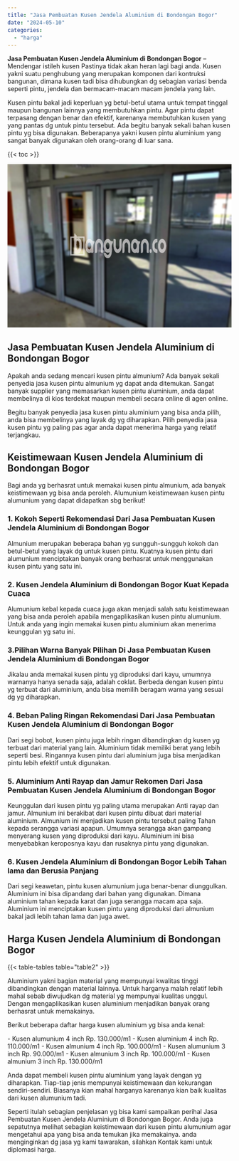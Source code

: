 ```yaml
---
title: "Jasa Pembuatan Kusen Jendela Aluminium di Bondongan Bogor"
date: "2024-05-10"
categories: 
  - "harga"
---
```


**Jasa Pembuatan Kusen Jendela Aluminium di Bondongan Bogor** – Mendengar istileh kusen Pastinya tidak akan heran lagi bagi anda. Kusen yakni suatu penghubung yang merupakan komponen dari kontruksi bangunan, dimana kusen tadi bisa dihubungkan dg sebagian variasi benda seperti pintu, jendela dan bermacam-macam macam jendela yang lain.

Kusen pintu bakal jadi keperluan yg betul-betul utama untuk tempat tinggal maupun bangunan lainnya yang membutuhkan pintu. Agar pintu dapat terpasang dengan benar dan efektif, karenanya membutuhkan kusen yang yang pantas dg untuk pintu tersebut. Ada begitu banyak sekali bahan kusen pintu yg bisa digunakan. Beberapanya yakni kusen pintu aluminium yang sangat banyak digunakan oleh orang-orang di luar sana.

{{< toc >}}

![Jasa Pembuatan Kusen Jendela Aluminium di Bondongan Bogor](/images/harga-kusen-jendela-alumunium-36.png)

## Jasa Pembuatan Kusen Jendela Aluminium di Bondongan Bogor

Apakah anda sedang mencari kusen pintu almunium? Ada banyak sekali penyedia jasa kusen pintu almunium yg dapat anda ditemukan. Sangat banyak supplier yang memasarkan kusen pintu aluminium, anda dapat membelinya di kios terdekat maupun membeli secara online di agen online.

Begitu banyak penyedia jasa kusen pintu aluminium yang bisa anda pilih, anda bisa membelinya yang layak dg yg diharapkan. Pilih penyedia jasa kusen pintu yg paling pas agar anda dapat menerima harga yang relatif terjangkau.

## Keistimewaan Kusen Jendela Aluminium di Bondongan Bogor

Bagi anda yg berhasrat untuk memakai kusen pintu almunium, ada banyak keistimewaan yg bisa anda peroleh. Alumunium keistimewaan kusen pintu alumunium yang dapat didapatkan sbg berikut!

### 1\. Kokoh Seperti Rekomendasi Dari Jasa Pembuatan Kusen Jendela Aluminium di Bondongan Bogor

Almunium merupakan beberapa bahan yg sungguh-sungguh kokoh dan betul-betul yang layak dg untuk kusen pintu. Kuatnya kusen pintu dari alumunium menciptakan banyak orang berhasrat untuk menggunakan kusen pintu yang satu ini.

### 2\. Kusen Jendela Aluminium di Bondongan Bogor Kuat Kepada Cuaca

Alumunium kebal kepada cuaca juga akan menjadi salah satu keistimewaan yang bisa anda peroleh apabila mengaplikasikan kusen pintu alumunium. Untuk anda yang ingin memakai kusen pintu aluminium akan menerima keunggulan yg satu ini.

### 3.Pilihan Warna Banyak Pilihan Di Jasa Pembuatan Kusen Jendela Aluminium di Bondongan Bogor

Jikalau anda memakai kusen pintu yg diproduksi dari kayu, umumnya warnanya hanya senada saja, adalah coklat. Berbeda dengan kusen pintu yg terbuat dari aluminium, anda bisa memilih beragam warna yang sesuai dg yg diharapkan.

### 4\. Beban Paling Ringan Rekomendasi Dari Jasa Pembuatan Kusen Jendela Aluminium di Bondongan Bogor

Dari segi bobot, kusen pintu juga lebih ringan dibandingkan dg kusen yg terbuat dari material yang lain. Aluminium tidak memiliki berat yang lebih seperti besi. Ringannya kusen pintu dari aluminium juga bisa menjadikan pintu lebih efektif untuk digunakan.

### 5\. Aluminium Anti Rayap dan Jamur Rekomen Dari Jasa Pembuatan Kusen Jendela Aluminium di Bondongan Bogor

Keunggulan dari kusen pintu yg paling utama merupakan Anti rayap dan jamur. Almunium ini berakibat dari kusen pintu dibuat dari material aluminium. Almunium ini menjadikan kusen pintu tersebut paling Tahan kepada serangga variasi apapun. Umumnya serangga akan gampang menyerang kusen yang diproduksi dari kayu. Aluminium ini bisa menyebabkan keroposnya kayu dan rusaknya pintu yang digunakan.

### 6\. Kusen Jendela Aluminium di Bondongan Bogor Lebih Tahan lama dan Berusia Panjang

Dari segi keawetan, pintu kusen alumunium juga benar-benar diunggulkan. Aluminium ini bisa dipandang dari bahan yang digunakan. Dimana aluminium tahan kepada karat dan juga serangga macam apa saja. Aluminium ini menciptakan kusen pintu yang diproduksi dari almunium bakal jadi lebih tahan lama dan juga awet.

## Harga Kusen Jendela Aluminium di Bondongan Bogor

{{< table-tables table="table2" >}}

Aluminium yakni bagian material yang mempunyai kwalitas tinggi dibandingkan dengan material lainnya. Untuk harganya malah relatif lebih mahal sebab diwujudkan dg material yg mempunyai kualitas unggul. Dengan mengaplikasikan kusen aluminium menjadikan banyak orang berhasrat untuk memakainya.

Berikut beberapa daftar harga kusen aluminium yg bisa anda kenal:

\- Kusen alumunium 4 inch Rp. 130.000/m1 - Kusen aluminium 4 inch Rp. 110.000/m1 - Kusen almunium 4 inch Rp. 100.000/m1 - Kusen alumunium 3 inch Rp. 90.000/m1 - Kusen almunium 3 inch Rp. 100.000/m1 - Kusen almunium 3 inch Rp. 130.000/m1

Anda dapat membeli kusen pintu aluminium yang layak dengan yg diharapkan. Tiap-tiap jenis mempunyai keistimewaan dan kekurangan sendiri-sendiri. Biasanya kian mahal harganya karenanya kian baik kualitas dari kusen alumunium tadi.

Seperti itulah sebagian penjelasan yg bisa kami sampaikan perihal Jasa Pembuatan Kusen Jendela Aluminium di Bondongan Bogor. Anda juga sepatutnya melihat sebagian keistimewaan dari kusen pintu alumunium agar mengetahui apa yang bisa anda temukan jika memakainya. anda menginginkan dg jasa yg kami tawarakan, silahkan Kontak kami untuk diplomasi harga.
